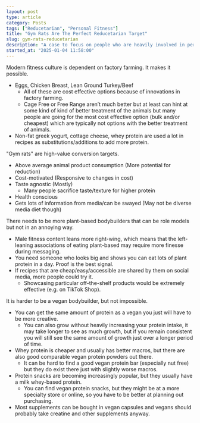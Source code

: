 ```yaml
---
layout: post
type: article
category: Posts
tags: ["Reducetarian", "Personal Fitness"]
title: "Gym Rats Are The Perfect Reducetarian Target"
slug: gym-rats-reducetarian
description: "A case to focus on people who are heavily involved in personal fitness for Reducetarianism."
started_at: "2025-01-04 11:58:00"
---
```


Modern fitness culture is dependent on factory farming. It makes it possible.
* Eggs, Chicken Breast, Lean Ground Turkey/Beef
    * All of these are cost effective options because of innovations in factory farming.
    * Cage Free or Free Range aren’t much better but at least can hint at some kind of kind of better treatment of the animals but many people are going for the most cost effective option (bulk and/or cheapest) which are typically not options with the better treatment of animals. 
* Non-fat greek yogurt, cottage cheese, whey protein are used a lot in recipes as substitutions/additions to add more protein.

"Gym rats" are high-value conversion targets.
* Above average animal product consumption (More potential for reduction)
* Cost-motivated (Responsive to changes in cost)
* Taste agnostic (Mostly)
    * Many people sacrifice taste/texture for higher protein
* Health conscious
* Gets lots of information from media/can be swayed (May not be diverse media diet though)

There needs to be more plant-based bodybuilders that can be role models but not in an annoying way. 
* Male fitness content leans more right-wing, which means that the left-leaning associations of eating plant-based may require more finesse during messaging.
* You need someone who looks big and shows you can eat lots of plant protein in a day. Proof is the best signal. 
* If recipes that are cheap/easy/accessible are shared by them on social media, more people could try it.
    * Showcasing particular off-the-shelf products would be extremely effective (e.g. on TikTok Shop).

It is harder to be a vegan bodybuilder, but not impossible.
* You can get the same amount of protein as a vegan you just will have to be more creative.
    * You can also grow without heavily increasing your protein intake, it may take longer to see as much growth, but if you remain consistent you will still see the same amount of growth just over a longer period of time.
* Whey protein is cheaper and usually has better macros, but there are also good comparable vegan protein powders out there.
    * It can be hard to find a good vegan protein bar (especially nut free) but they do exist there just with slightly worse macros.
* Protein snacks are becoming increasingly popular, but they usually have a milk whey-based protein. 
    * You can find vegan protein snacks, but they might be at a more specialty store or online, so you have to be better at planning out purchasing.
* Most supplements can be bought in vegan capsules and vegans should probably take creatine and other supplements anyway.